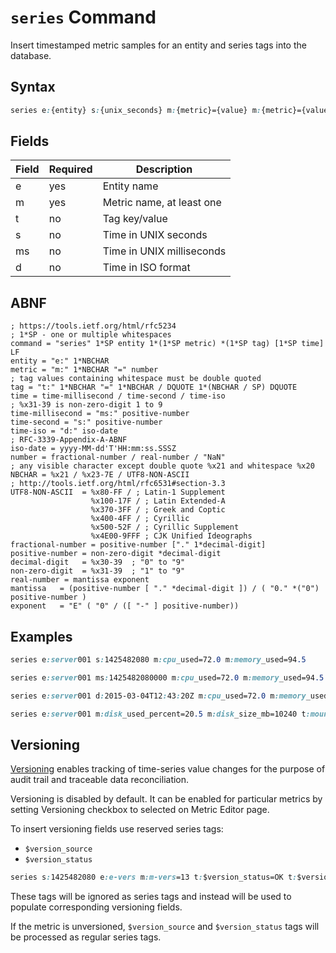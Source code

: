 # `series` Command

Insert timestamped metric samples for an entity and series tags into the database. 

## Syntax

```css
series e:{entity} s:{unix_seconds} m:{metric}={value} m:{metric}={value} t:{key}={value} t:{key}={value}
```

## Fields

| **Field** | **Required** | **Description** |
|---|---|---|
| e         | yes          | Entity name |
| m         | yes          | Metric name, at least one |
| t         | no           | Tag key/value |
| s         | no           | Time in UNIX seconds | 
| ms        | no           | Time in UNIX milliseconds | 
| d         | no           | Time in ISO format | 

## ABNF

```properties
; https://tools.ietf.org/html/rfc5234
; 1*SP - one or multiple whitespaces
command = "series" 1*SP entity 1*(1*SP metric) *(1*SP tag) [1*SP time] LF
entity = "e:" 1*NBCHAR
metric = "m:" 1*NBCHAR "=" number
; tag values containing whitespace must be double quoted
tag = "t:" 1*NBCHAR "=" 1*NBCHAR / DQUOTE 1*(NBCHAR / SP) DQUOTE
time = time-millisecond / time-second / time-iso
; %x31-39 is non-zero-digit 1 to 9
time-millisecond = "ms:" positive-number
time-second = "s:" positive-number
time-iso = "d:" iso-date
; RFC-3339-Appendix-A-ABNF
iso-date = yyyy-MM-dd'T'HH:mm:ss.SSSZ
number = fractional-number / real-number / "NaN"
; any visible character except double quote %x21 and whitespace %x20
NBCHAR = %x21 / %x23-7E / UTF8-NON-ASCII 
; http://tools.ietf.org/html/rfc6531#section-3.3
UTF8-NON-ASCII  = %x80-FF / ; Latin-1 Supplement
                  %x100-17F / ; Latin Extended-A
                  %x370-3FF / ; Greek and Coptic
                  %x400-4FF / ; Cyrillic
                  %x500-52F / ; Cyrillic Supplement
                  %x4E00-9FFF ; CJK Unified Ideographs
fractional-number = positive-number ["." 1*decimal-digit]                  
positive-number = non-zero-digit *decimal-digit
decimal-digit   = %x30-39  ; "0" to "9"
non-zero-digit  = %x31-39  ; "1" to "9"  
real-number = mantissa exponent
mantissa   = (positive-number [ "." *decimal-digit ]) / ( "0." *("0") positive-number )
exponent   = "E" ( "0" / ([ "-" ] positive-number))
```

## Examples

```css
series e:server001 s:1425482080 m:cpu_used=72.0 m:memory_used=94.5
```

```css
series e:server001 ms:1425482080000 m:cpu_used=72.0 m:memory_used=94.5
```

```css
series e:server001 d:2015-03-04T12:43:20Z m:cpu_used=72.0 m:memory_used=94.5
```

```css
series e:server001 m:disk_used_percent=20.5 m:disk_size_mb=10240 t:mount_point=/ t:disk_name=/sda1
```

## Versioning


[Versioning](http://axibase.com/products/axibase-time-series-database/data-model/versioning/) enables tracking of time-series value changes for the purpose of audit trail and traceable data reconciliation.

Versioning is disabled by default. It can be enabled for particular metrics by setting Versioning checkbox to selected on Metric Editor page.

To insert versioning fields use reserved series tags:

* `$version_source`
* `$version_status`

```css
series s:1425482080 e:e-vers m:m-vers=13 t:$version_status=OK t:$version_source=collector-1
```

These tags will be ignored as series tags and instead will be used to populate corresponding versioning fields.

If the metric is unversioned, `$version_source` and `$version_status` tags will be processed as regular series tags.

